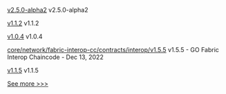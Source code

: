 
[v2.5.0-alpha2](https://github.com/hyperledger/fabric/releases/tag/v2.5.0-alpha2) v2.5.0-alpha2

[v1.1.2](https://github.com/hyperledger/fabric-gateway/releases/tag/v1.1.2) v1.1.2

[v1.0.4](https://github.com/hyperledger-labs/fabric-operator/releases/tag/v1.0.4) v1.0.4

[core/network/fabric-interop-cc/contracts/interop/v1.5.5](https://github.com/hyperledger-labs/weaver-dlt-interoperability/releases/tag/core/network/fabric-interop-cc/contracts/interop/v1.5.5) v1.5.5 - GO Fabric Interop Chaincode - Dec 13, 2022

[v1.1.5](https://github.com/hyperledger/firefly-transaction-manager/releases/tag/v1.1.5) v1.1.5


[See more >>>](https://start-here.hyperledger.org/releases)
